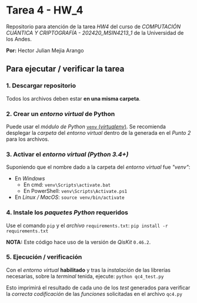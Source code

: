 # Tarea 4 - HW_4

Repositorio para atención de la tarea *HW4* del curso de *COMPUTACIÓN CUÁNTICA Y CRIPTOGRAFÍA - 202420_MSIN4213_1* de la Universidad de los Andes.

**Por:** Hector Julian Mejia Arango

## Para ejecutar / verificar la tarea

### 1. Descargar repositorio

Todos los archivos deben estar **en una misma carpeta**.

### 2. Crear un *entorno virtual* de Python

Puede usar el *módulo de Python* [`venv` (*virtualenv*)][def].
Se recomienda desplegar la *carpeta* del *entorno virtual* dentro de la generada en el *Punto 2* para los archivos.

### 3. Activar el *entorno virtual (Python 3.4+)*

Suponiendo que el nombre dado a la carpeta del *entorno virtual* fue *"venv"*:

- En *Windows*
  - En cmd: `venv\Scripts\activate.bat`
  - En PowerShell: `venv\Scripts\Activate.ps1`
- En *Linux / MacOS*: `source venv/bin/activate`

### 4. Instale los *paquetes Python* requeridos

Use el comando `pip` y el *archivo* `requirements.txt`:
`pip install -r requirements.txt`

**NOTA:** Este código hace uso de la versión de *QisKit* `0.46.2`.

### 5. Ejecución / verificación

Con el *entorno virtual* **habilitado** y tras la *instalación* de las librerías necesarias, sobre la *terminal* tenida, ejecute: `python qc4_test.py`

Esto imprimirá el resultado de cada uno de los *test* generados para verificar la *correcta codificación* de las *funciones* solicitadas en el archivo `qc4.py`

[def]: https://python.land/virtual-environments/virtualenv
